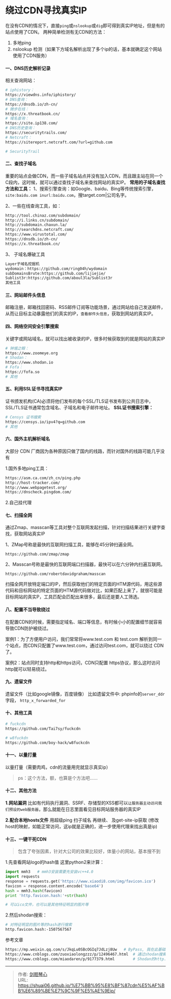 # 绕过CDN寻找真实IP



在没有CDN的情况下，直接`ping`或`nslookup`或`dig`即可得到真实IP地址，但是有的站点使用了CDN。
两种简单检测有无CDN的方法：
1. 多地ping
2. nslookup 检测（如果下方域名解析出现了多个ip的话，基本就确定这个网站使用了CDN服务）



#### 一、DNS历史解析记录
相关查询网站：
```bash
# iphistory：
https://viewdns.info/iphistory/
# DNS查询：
https://dnsdb.io/zh-cn/
# 微步在线：
https://x.threatbook.cn/
# 域名查询：
https://site.ip138.com/
# DNS历史查询：
https://securitytrails.com/
# Netcraft：
https://sitereport.netcraft.com/?url=github.com

# SecurityTrail
```



#### 二、查找子域名
重要的站点会做CDN，而一些子域名站点并没有加入CDN，而且跟主站在同一个C段内，这时候，就可以通过查找子域名来查找网站的真实IP。
**常用的子域名查找方法和工具：**
1、搜索引擎查询：如Google、baidu、Bing等传统搜索引擎，`site:baidu.com inurl:baidu.com`，搜target.com|公司名字。

2、一些在线查询工具，如：
```bash
http://tool.chinaz.com/subdomain/
http://i.links.cn/subdomain/    
http://subdomain.chaxun.la/
http://searchdns.netcraft.com/
https://www.virustotal.com/
https://dnsdb.io/zh-cn/
https://x.threatbook.cn/
```

3、 子域名爆破工具
```bash
Layer子域名挖掘机
wydomain：https://github.com/ring04h/wydomain    
subDomainsBrute:https://github.com/lijiejie/
Sublist3r:https://github.com/aboul3la/Sublist3r
其他工具
```



#### 三、网站邮件头信息
邮箱注册，邮箱找回密码、RSS邮件订阅等功能场景，通过网站给自己发送邮件，从而让目标主动暴露他们的真实的IP，`查看邮件头信息`，获取到网站的真实IP。


#### 四、网络空间安全引擎搜索
关键字或网站域名，就可以找出被收录的IP，很多时候获取到的就是网站的真实IP
```bash
# 钟馗之眼：
https://www.zoomeye.org
# Shodan：
https://www.shodan.io
# Fofa：
https://fofa.so
# 其他
```


#### 五、利用SSL证书寻找真实IP
证书颁发机构(CA)必须将他们发布的每个SSL/TLS证书发布到公共日志中，SSL/TLS证书通常包含域名、子域名和电子邮件地址。
**SSL证书搜索引擎：**
```bash
# Censys 证书搜索
https://censys.io/ipv4?q=github.com
# 其他
```



#### 六、国外主机解析域名
大部分 CDN 厂商因为各种原因只做了国内的线路，而针对国外的线路可能几乎没有

1.国外多地ping工具：
```bash
https://asm.ca.com/zh_cn/ping.php
http://host-tracker.com/
http://www.webpagetest.org/
https://dnscheck.pingdom.com/
```

2.自己挂代理



#### 七、扫描全网
通过Zmap、masscan等工具对整个互联网发起扫描，针对扫描结果进行关键字查找，获取网站真实IP

1、ZMap号称是最快的互联网扫描工具，能够在45分钟扫遍全网。
```
https://github.com/zmap/zmap
```
2、Masscan号称是最快的互联网端口扫描器，最快可以在六分钟内扫遍互联网。
```
https://github.com/robertdavidgraham/masscan
```

扫描全网开放特定端口的IP，然后获取他们的特定页面的HTM源代码，用这些源代码和目标网站的特定页面的HTM源代码做对比，如果匹配上来了，就很可能是目标网站的真实P，工具匹配会匹配出来很多，最后还是要人工筛选。



#### 八、配置不当导致绕过
在配置CDN的时候，需要指定域名、端口等信息，有时候小小的配置细节就容易导致CDN防护被绕过。

案例1：为了方便用户访问，我们常常将www.test.com 和 test.com 解析到同一个站点，而CDN只配置了www.test.com，通过访问test.com，就可以绕过 CDN 了。

案例2：站点同时支持http和https访问，CDN只配置 https协议，那么这时访问http就可以轻易绕过。


#### 九、遗留文件
遗留文件（比如google镜像，百度镜像）
比如遗留文件中: phpinfo的`server_ddr`字段， `http_x_forwarded_for`  



#### 十、其他工具
```bash
# fuckcdn
https://github.com/Tai7sy/fuckcdn

# w8fuckdn
https://github.com/boy-hack/w8fuckcdn
```




#### 十一、以量打量
以量打量（需要肉鸡，cdn的流量用完就显示真实ip）

>ps：这个方法，额，也算是个方法吧......



#### 十二、其他方法
**1.网站漏洞**
比如有代码执行漏洞、SSRF、存储型的XSS都可以`让服务器主动访问我们预设的web服务器`，那么就能在日志里面看见目标网站服务器的真实IP

**2.配合本地hosts文件**
用超级ping 扫子域名 再继续、 及get-site-ip获取 (修改host的映射，如能正常访问，这ip就是正确的，进一步使用代理来找出真是ip)


#### 十三、一键干死CDN
>包含了夸张因素，针对大公司的效果比较好，体量小的网站，基本搜不到

1.先查看网站logo的hash值
这里python2来计算：
```python
import mmh3   # mmh3安装需要先安装vc++4.0
import requests
response = requests.get('https://www.xiaodi8.com/img/favicon.ico')
favicon = response.content.encode('base64')
hash = mmh3.hash(favicon)
print 'http.favicon.hash:'+str(hash)

# 可以ico文件，也可以是其他特征明显的图片等
```

2.然后shodan搜索：
```bash
# 对特征明显的图片等的hash进行搜索
http.favicon.hash:-1507567567
```




参考文章
```bash
https://mp.weixin.qq.com/s/JkqLu0SBcOGIq7JdLzj8Uw   # ByPass, 我在此基础上补充了自己之前的内容
https://www.cnblogs.com/zuoxiaolongzzz/p/12496467.html  # 通过shodan搜索相同favicon.ico的网站
https://www.cnblogs.com/miaodaren/p/9177379.html        # Shodan的http.favicon.hash语法详解与使用技巧
```




---

> 作者: [剑胆琴心](http://geoer.cn)  
> URL: https://shuai06.github.io/%E7%BB%95%E8%BF%87cdn%E5%AF%BB%E6%89%BE%E7%9C%9F%E5%AE%9Eip/  

